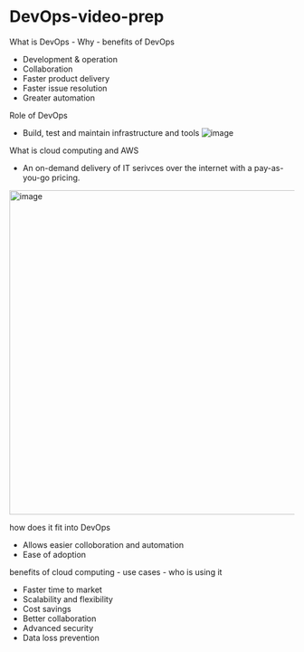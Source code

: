 # DevOps-video-prep

What is DevOps - Why - benefits of DevOps
- Development & operation
- Collaboration 
- Faster product delivery
- Faster issue resolution
- Greater automation

Role of DevOps
- Build, test and maintain infrastructure and tools
![image](https://user-images.githubusercontent.com/129381619/231508672-7504ae05-69a5-404a-aeb1-a5dab650981d.png)

What is cloud computing and AWS
- An on-demand delivery of IT serivces over the internet with a pay-as-you-go pricing.
<img width="573" alt="image" src="https://user-images.githubusercontent.com/129381619/231514969-743dc621-015e-467b-ae2a-5a77afe102c6.png">

how does it fit into DevOps
- Allows easier colloboration and automation
- Ease of adoption

benefits of cloud computing - use cases - who is using it
- Faster time to market
- Scalability and flexibility
- Cost savings
- Better collaboration
- Advanced security
- Data loss prevention

